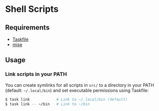 # Shell Scripts

## Requirements

- [Taskfile](https://taskfile.dev/)
- [mise](https://mise.jdx.dev/)

## Usage

### Link scripts in your PATH

You can create symlinks for all scripts in `src/` to a directory in your PATH (default: `~/.local/bin`) and set executable permissions using Taskfile:

```bash
$ task link            # Link to ~/.local/bin (default)
$ task link -- ~/bin   # Link to ~/bin
```
